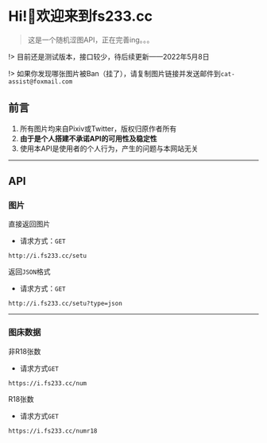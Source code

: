 # Hi!👋欢迎来到fs233.cc
> 这是一个随机涩图API，正在完善ing。。。

!> 目前还是测试版本，接口较少，待后续更新——2022年5月8日

!> 如果你发现哪张图片被Ban（挂了），请复制图片链接并发送邮件到`cat-assist@foxmail.com`

## 前言
1. 所有图片均来自Pixiv或Twitter，版权归原作者所有
2. **由于是个人搭建不承诺API的可用性及稳定性**
3. 使用本API是使用者的个人行为，产生的问题与本网站无关

---

## API

### 图片
直接返回图片
- 请求方式：`GET`
```http
http://i.fs233.cc/setu
```

返回`JSON`格式
- 请求方式：`GET`
```http
http://i.fs233.cc/setu?type=json
```
---
### 图床数据

非R18张数

- 请求方式`GET`

```http
https://i.fs233.cc/num
```

R18张数

- 请求方式`GET`

```http
https://i.fs233.cc/numr18
```
